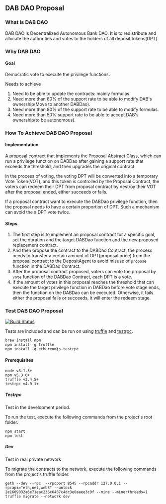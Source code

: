 ## DAB DAO Proposal
### What Is DAB DAO
DAB DAO is Decentralized Autonomous Bank DAO. It is to redistribute and allocate the authorities and votes to the holders of all deposit tokens(DPT).

### Why DAB DAO
#### Goal
Democratic vote to execute the privilege functions.

Needs to achieve
1. Need to be able to update the contracts: mainly formulas.
2. Need more than 80% of the support rate to be able to modify DAB's ownership(Move to another DABDao).
3. Need more than 80% of the support rate to be able to modify formulas.
4. Need more than 50% support rate to be able to accept  DAB's ownership(to be autonomous).

### How To Achieve DAB DAO Proposal
#### Implementation
A proposal contract that implements the Proposal Abstract Class, which can run a privilege function on DABDao after gaining a support rate that exceeds the threshold, and then upgrades the original contract.

In the process of voting, the voting DPT will be converted into a temporary Vote Token(VOT), and this token is controlled by the Proposal Contract, the voters can redeem their DPT from proposal contract by destroy their VOT after the proposal ended, either succeeds or fails.

If a proposal contract want to execute the DABDao privilege function, then the proposal needs to have a certain proportion of DPT. Such a mechanism can avoid the a DPT vote twice.

#### Steps
1. The first step is to implement an proposal contract for a specific goal, set the duration and the target DABDao function and the new proposed replacement contract.
2. And then propose the contract to the DABDao Contract, the process needs to transfer a certain amount of DPT(proposal price) from the proposal contract to the DepositAgent to avoid misuse of `propose` function in the DABDao Contract.
3. After the proposal contract proposed, voters can vote the proposal by `vote` function of the DABDao Contract, each DPT is a vote.
4. If the amount of votes in this proposal reaches the threshold that can execute the target privilege function in DABDao before vote stage ends, then the function on the DABDao can be executed. Otherwise, it fails.  either the proposal fails or succeeds, it will enter the redeem stage.

### Test DAB DAO Proposal

[![Build Status](https://travis-ci.org/dabdevelop/dao-proposal.svg?branch=master)](https://travis-ci.org/dabdevelop/dao-proposal)

Tests are included and can be run on using [truffle](https://github.com/trufflesuite/truffle) and [testrpc](https://github.com/ethereumjs/testrpc).

    brew install npm
    npm install -g truffle
    npm install -g ethereumjs-testrpc

#### Prerequisites

    node v8.1.3+
    npm v5.3.0+
    truffle v3.4.5+
    testrpc v4.0.1+




##### Testrpc

Test in the development period.

To run the test, execute the following commands from the project's root folder.

    npm start
    npm test


##### Dev

Test in real private network

To migrate the contracts to the network, execute the following commands from the project's truffle folder.

    geth --dev --rpc  --rpcport 8545 --rpcaddr 127.0.0.1 --rpcapi="eth,net,web3" --unlock 2e1609032a6e71eac236c6487c4dc3e0aaee3c9f --mine --minerthreads=1
    truffle migrate --network dev

